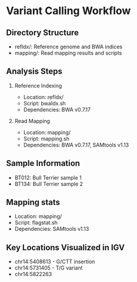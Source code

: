 # Variant Calling Workflow

## Directory Structure
- refIdx/: Reference genome and BWA indices
- mapping/: Read mapping results and scripts

## Analysis Steps
1. Reference Indexing
   - Location: refIdx/
   - Script: bwaIdx.sh
   - Dependencies: BWA v0.7.17

2. Read Mapping
   - Location: mapping/
   - Script: mapping.sh
   - Dependencies: BWA v0.7.17, SAMtools v1.13

## Sample Information
- BT012: Bull Terrier sample 1
- BT134: Bull Terrier sample 2

## Mapping stats 
- Location: mapping/
- Script: flagstat.sh
- Dependencies: SAMtools v1.13

## Key Locations Visualized in IGV
- chr14:5408613 - G/CTT insertion
- chr14:5731405 - T/G variant
- chr14:5822263